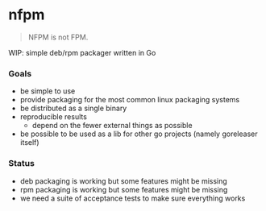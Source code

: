 # nfpm

> NFPM is not FPM.

WIP: simple deb/rpm packager written in Go

### Goals

- be simple to use
- provide packaging for the most common linux packaging systems
- be distributed as a single binary
- reproducible results
  - depend on the fewer external things as possible
- be possible to be used as a lib for other go projects (namely goreleaser itself)

### Status

- deb packaging is working but some features might be missing
- rpm packaging is working but some features might be missing
- we need a suite of acceptance tests to make sure everything works
